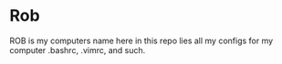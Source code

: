 # Rob
ROB is my computers name here in this repo lies all my configs for my computer .bashrc, .vimrc, and such.
